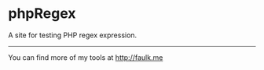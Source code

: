 phpRegex
========

A site for testing PHP regex expression. 

***
You can find more of my tools at http://faulk.me